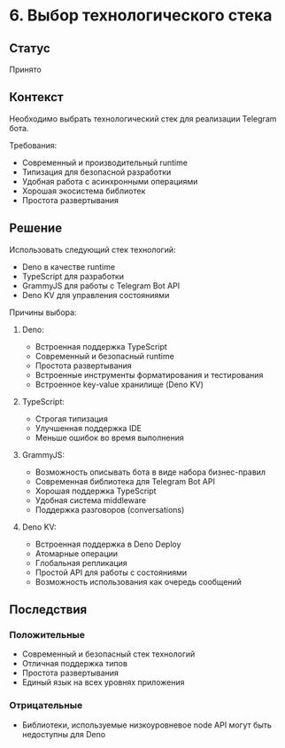 # 6. Выбор технологического стека

## Статус

Принято

## Контекст

Необходимо выбрать технологический стек для реализации Telegram бота.

Требования:

- Современный и производительный runtime
- Типизация для безопасной разработки
- Удобная работа с асинхронными операциями
- Хорошая экосистема библиотек
- Простота развертывания

## Решение

Использовать следующий стек технологий:

- Deno в качестве runtime
- TypeScript для разработки
- GrammyJS для работы с Telegram Bot API
- Deno KV для управления состояниями

Причины выбора:

1. Deno:
   - Встроенная поддержка TypeScript
   - Современный и безопасный runtime
   - Простота развертывания
   - Встроенные инструменты форматирования и тестирования
   - Встроенное key-value хранилище (Deno KV)

2. TypeScript:
   - Строгая типизация
   - Улучшенная поддержка IDE
   - Меньше ошибок во время выполнения

3. GrammyJS:
   - Возможность описывать бота в виде набора бизнес-правил
   - Современная библиотека для Telegram Bot API
   - Хорошая поддержка TypeScript
   - Удобная система middleware
   - Поддержка разговоров (conversations)

4. Deno KV:
   - Встроенная поддержка в Deno Deploy
   - Атомарные операции
   - Глобальная репликация
   - Простой API для работы с состояниями
   - Возможность использования как очередь сообщений

## Последствия

### Положительные

- Современный и безопасный стек технологий
- Отличная поддержка типов
- Простота развертывания
- Единый язык на всех уровнях приложения

### Отрицательные

- Библиотеки, используемые низкоуровневое node API могут быть недоступны для Deno
